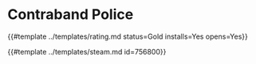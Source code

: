 # Contraband Police
<!-- script:Aliases [] -->

{{#template ../templates/rating.md status=Gold installs=Yes opens=Yes}}

{{#template ../templates/steam.md id=756800}}
